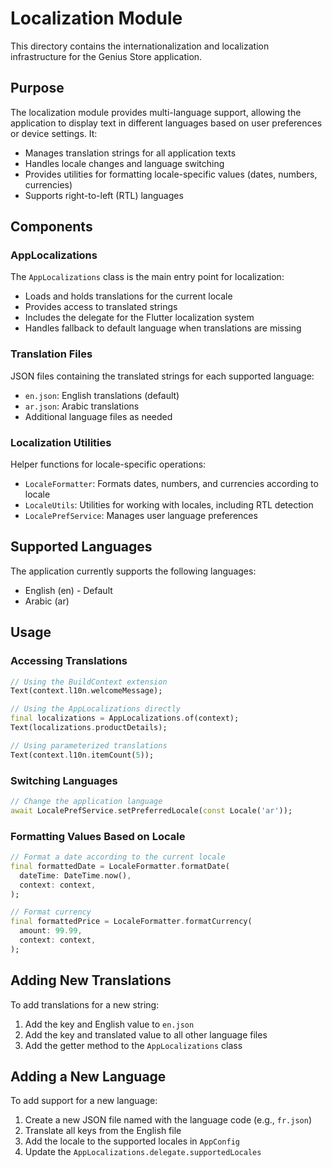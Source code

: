 # Localization Module

This directory contains the internationalization and localization infrastructure for the Genius Store application.

## Purpose

The localization module provides multi-language support, allowing the application to display text in different languages based on user preferences or device settings. It:

- Manages translation strings for all application texts
- Handles locale changes and language switching
- Provides utilities for formatting locale-specific values (dates, numbers, currencies)
- Supports right-to-left (RTL) languages

## Components

### AppLocalizations

The `AppLocalizations` class is the main entry point for localization:

- Loads and holds translations for the current locale
- Provides access to translated strings
- Includes the delegate for the Flutter localization system
- Handles fallback to default language when translations are missing

### Translation Files

JSON files containing the translated strings for each supported language:

- `en.json`: English translations (default)
- `ar.json`: Arabic translations
- Additional language files as needed

### Localization Utilities

Helper functions for locale-specific operations:

- `LocaleFormatter`: Formats dates, numbers, and currencies according to locale
- `LocaleUtils`: Utilities for working with locales, including RTL detection
- `LocalePrefService`: Manages user language preferences

## Supported Languages

The application currently supports the following languages:

- English (en) - Default
- Arabic (ar)

## Usage

### Accessing Translations

```dart
// Using the BuildContext extension
Text(context.l10n.welcomeMessage);

// Using the AppLocalizations directly
final localizations = AppLocalizations.of(context);
Text(localizations.productDetails);

// Using parameterized translations
Text(context.l10n.itemCount(5));
```

### Switching Languages

```dart
// Change the application language
await LocalePrefService.setPreferredLocale(const Locale('ar'));
```

### Formatting Values Based on Locale

```dart
// Format a date according to the current locale
final formattedDate = LocaleFormatter.formatDate(
  dateTime: DateTime.now(),
  context: context,
);

// Format currency
final formattedPrice = LocaleFormatter.formatCurrency(
  amount: 99.99,
  context: context,
);
```

## Adding New Translations

To add translations for a new string:

1. Add the key and English value to `en.json`
2. Add the key and translated value to all other language files
3. Add the getter method to the `AppLocalizations` class

## Adding a New Language

To add support for a new language:

1. Create a new JSON file named with the language code (e.g., `fr.json`)
2. Translate all keys from the English file
3. Add the locale to the supported locales in `AppConfig`
4. Update the `AppLocalizations.delegate.supportedLocales`
